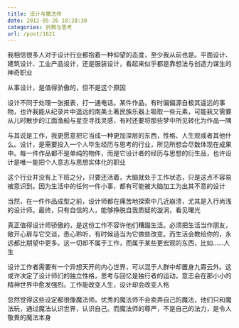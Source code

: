 ```yaml
---
title: 设计与魔法师
date: 2012-05-26 18:28:30
categories: 折腾与思考
url: /post/1621
---
```


我相信很多人对于设计行业都抱着一种仰望的态度，至少我从前也是。平面设计、建筑设计、工业产品设计，还是服装设计，看起来似乎都是靠想法与创造力谋生的神奇职业

从事设计，是值得骄傲的，但不是这个原因

设计不同于处理一张报表，打一通电话。某件作品，有时偏偏源自极其遥远的事物，也许我能从纪录片中遥远的南美土著民族乐器上吸取一些元素，可能我又需要从儿时散步的江面渔船与星空寻找灵感，有时还要将那些梦中所见转化为作品一隅

与其说是工作，我更愿意把它当成一种更加深层的东西，性格、人生观或者其他什么。设计，是需要投入一个人毕生经历与思考的行业，所见所想会尽数体现在成果中。每一件作品都不是单纯的物件，而是它设计者的经历与思想的衍生品，也许设计是唯一能把个人意志与思想实体化的职业

这个行业并没有上下班之分，只要还活着，大脑就处于工作状态，只是这点不容易被意识到。因为生活中的任何一件小事，都有可能被大脑加工为出其不意的设计

当然，在一件作品成型之前，设计师都在痛苦地探索中几近崩溃，尤其是入行尚浅的设计师。最终，只有自信的人，能够挣脱自我质疑的漩涡，看见曙光

真正值得设计师骄傲的，是这份工作不容许他们糟蹋生活。必须把生活当作朋友，敞开心扉与它交谈，悉心聆听，有时候适当为它做些改变。而生活会教给你的，永远都比期望中更多。这一切却不属于工作，而属于某些更宏观的东西，比如……人生

设计工作者需要有一个异想天开的内心世界，可以混于人群中却置身九霄云外。这或许决定了设计师们的独立性格，思考与回忆是独行者的运动，意志会在那小小的精神世界中愈发强烈。工作能改变人生，设计却会改变人格

忽然觉得这些设定都很像魔法师。优秀的魔法师不会卖弄自己的魔法，他们只和魔法玩，通过魔法认识世界，认识自己。而魔法师的尊严，不是自己的法力，是令人敬畏的魔法本身